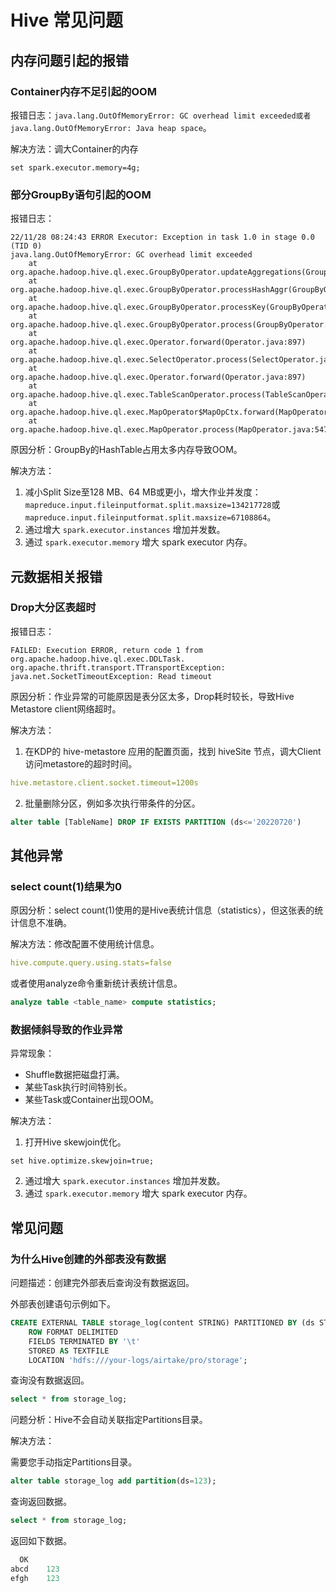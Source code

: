 # Hive 常见问题

## 内存问题引起的报错

### Container内存不足引起的OOM

报错日志：`java.lang.OutOfMemoryError: GC overhead limit exceeded或者java.lang.OutOfMemoryError: Java heap space`。

解决方法：调大Container的内存

```shell
set spark.executor.memory=4g;
```

### 部分GroupBy语句引起的OOM

报错日志：

```log
22/11/28 08:24:43 ERROR Executor: Exception in task 1.0 in stage 0.0 (TID 0)
java.lang.OutOfMemoryError: GC overhead limit exceeded
    at org.apache.hadoop.hive.ql.exec.GroupByOperator.updateAggregations(GroupByOperator.java:611)
    at org.apache.hadoop.hive.ql.exec.GroupByOperator.processHashAggr(GroupByOperator.java:813)
    at org.apache.hadoop.hive.ql.exec.GroupByOperator.processKey(GroupByOperator.java:719)
    at org.apache.hadoop.hive.ql.exec.GroupByOperator.process(GroupByOperator.java:787)
    at org.apache.hadoop.hive.ql.exec.Operator.forward(Operator.java:897)
    at org.apache.hadoop.hive.ql.exec.SelectOperator.process(SelectOperator.java:95)
    at org.apache.hadoop.hive.ql.exec.Operator.forward(Operator.java:897)
    at org.apache.hadoop.hive.ql.exec.TableScanOperator.process(TableScanOperator.java:130)
    at org.apache.hadoop.hive.ql.exec.MapOperator$MapOpCtx.forward(MapOperator.java:148)
    at org.apache.hadoop.hive.ql.exec.MapOperator.process(MapOperator.java:547)
```

原因分析：GroupBy的HashTable占用太多内存导致OOM。

解决方法：

1. 减小Split Size至128 MB、64 MB或更小，增大作业并发度：`mapreduce.input.fileinputformat.split.maxsize=134217728`或 `mapreduce.input.fileinputformat.split.maxsize=67108864`。
2. 通过增大 `spark.executor.instances` 增加并发数。
3. 通过 `spark.executor.memory` 增大 spark executor 内存。

## 元数据相关报错

### Drop大分区表超时

报错日志：

```log
FAILED: Execution ERROR, return code 1 from org.apache.hadoop.hive.ql.exec.DDLTask. org.apache.thrift.transport.TTransportException: java.net.SocketTimeoutException: Read timeout
```

原因分析：作业异常的可能原因是表分区太多，Drop耗时较长，导致Hive Metastore client网络超时。

解决方法：

1. 在KDP的 hive-metastore 应用的配置页面，找到 hiveSite 节点，调大Client访问metastore的超时时间。

```yaml
hive.metastore.client.socket.timeout=1200s
```

2. 批量删除分区，例如多次执行带条件的分区。

```sql
alter table [TableName] DROP IF EXISTS PARTITION (ds<='20220720')
```

## 其他异常

### select count(1)结果为0

原因分析：select count(1)使用的是Hive表统计信息（statistics），但这张表的统计信息不准确。

解决方法：修改配置不使用统计信息。

```yaml
hive.compute.query.using.stats=false
```

或者使用analyze命令重新统计表统计信息。

```sql
analyze table <table_name> compute statistics;
```

### 数据倾斜导致的作业异常

异常现象：

- Shuffle数据把磁盘打满。
- 某些Task执行时间特别长。
- 某些Task或Container出现OOM。

解决方法：

1. 打开Hive skewjoin优化。

```shell
set hive.optimize.skewjoin=true;
```

2. 通过增大 `spark.executor.instances` 增加并发数。
3. 通过 `spark.executor.memory` 增大 spark executor 内存。

## 常见问题

### 为什么Hive创建的外部表没有数据

问题描述：创建完外部表后查询没有数据返回。

外部表创建语句示例如下。

```sql
CREATE EXTERNAL TABLE storage_log(content STRING) PARTITIONED BY (ds STRING)
    ROW FORMAT DELIMITED
    FIELDS TERMINATED BY '\t'
    STORED AS TEXTFILE
    LOCATION 'hdfs:///your-logs/airtake/pro/storage';
```

查询没有数据返回。

```sql
select * from storage_log;
```

问题分析：Hive不会自动关联指定Partitions目录。

解决方法：

需要您手动指定Partitions目录。

```sql
alter table storage_log add partition(ds=123);
```

查询返回数据。

```sql
select * from storage_log;
```

返回如下数据。

```sql
  OK
abcd    123
efgh    123
```
